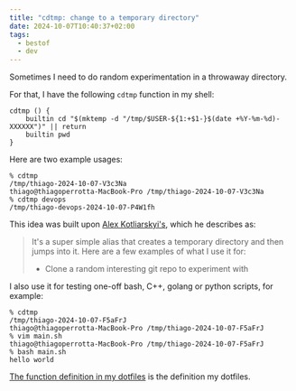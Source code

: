```yaml
---
title: "cdtmp: change to a temporary directory"
date: 2024-10-07T10:40:37+02:00
tags:
  - bestof
  - dev
---
```


Sometimes I need to do random experimentation in a throwaway directory.

For that, I have the following `cdtmp` function in my shell:

```shell
cdtmp () {
	builtin cd "$(mktemp -d "/tmp/$USER-${1:+$1-}$(date +%Y-%m-%d)-XXXXXX")" || return
	builtin pwd
}
```

Here are two example usages:

```shell
% cdtmp
/tmp/thiago-2024-10-07-V3c3Na
thiago@thiagoperrotta-MacBook-Pro /tmp/thiago-2024-10-07-V3c3Na
% cdtmp devops
/tmp/thiago-devops-2024-10-07-P4W1fh
```

This idea was built upon [Alex Kotliarskyi's](https://frantic.im/cdtmp/), which
he describes as:

> It's a super simple alias that creates a temporary directory and then jumps
> into it. Here are a few examples of what I use it for:
>
> - Clone a random interesting git repo to experiment with

I also use it for testing one-off bash, C++, golang or python scripts, for
example:

```shell
% cdtmp
/tmp/thiago-2024-10-07-F5aFrJ
thiago@thiagoperrotta-MacBook-Pro /tmp/thiago-2024-10-07-F5aFrJ
% vim main.sh
thiago@thiagoperrotta-MacBook-Pro /tmp/thiago-2024-10-07-F5aFrJ
% bash main.sh
hello world
```

[The function definition in my dotfiles](https://github.com/thiagowfx/.dotfiles/blob/3645ea5811d07c9f4be3cea91c0ffaf43ba4071c/profile/.profile.d/functions.sh#L5)
is the definition my dotfiles.
